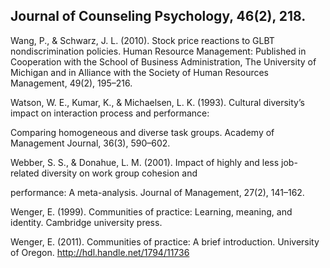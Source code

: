 ## Journal of Counseling Psychology, 46(2), 218.

Wang, P., & Schwarz, J. L. (2010). Stock price reactions to GLBT nondiscrimination policies. Human Resource Management: Published in Cooperation with the School of Business Administration, The University of Michigan and in Alliance with the Society of Human Resources Management, 49(2), 195–216.

Watson, W. E., Kumar, K., & Michaelsen, L. K. (1993). Cultural diversity’s impact on interaction process and performance:

Comparing homogeneous and diverse task groups. Academy of Management Journal, 36(3), 590–602.

Webber, S. S., & Donahue, L. M. (2001). Impact of highly and less job-related diversity on work group cohesion and

performance: A meta-analysis. Journal of Management, 27(2), 141–162.

Wenger, E. (1999). Communities of practice: Learning, meaning, and identity. Cambridge university press.

Wenger, E. (2011). Communities of practice: A brief introduction. University of Oregon. http://hdl.handle.net/1794/11736